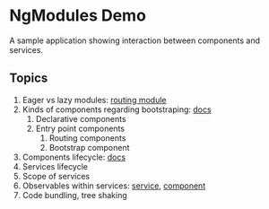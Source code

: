 # NgModules Demo

A sample application showing interaction between components and services.

## Topics

1. Eager vs lazy modules: [routing module](src/app/app-routing.module.ts)
1. Kinds of components regarding bootstraping: [docs](https://angular.io/guide/entry-components)
   1. Declarative components
   1. Entry point components
      1. Routing components
      1. Bootstrap component
1. Components lifecycle: [docs](https://angular.io/guide/lifecycle-hooks)
1. Services lifecycle
1. Scope of services
1. Observables within services: [service](src/app/lazy-loaded/lazy.service.ts), [component](src/app/lazy-loaded/lazy-loaded.component.ts)
1. Code bundling, tree shaking
